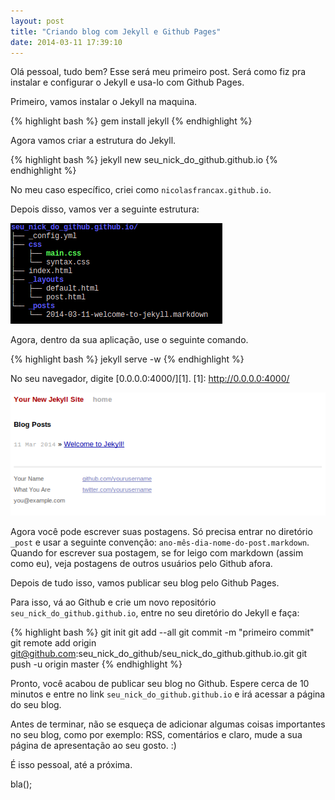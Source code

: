 ```yaml
---
layout: post
title: "Criando blog com Jekyll e Github Pages"
date: 2014-03-11 17:39:10
---
```


Olá pessoal, tudo bem? Esse será meu primeiro post. Será como fiz pra instalar e configurar o Jekyll e usa-lo com Github Pages.

Primeiro, vamos instalar o Jekyll na maquina. 

{% highlight bash %}
gem install jekyll
{% endhighlight %}

Agora vamos criar a estrutura do Jekyll.

{% highlight bash %}
jekyll new seu_nick_do_github.github.io
{% endhighlight  %}

No meu caso específico, criei como `nicolasfrancax.github.io`. 

Depois disso, vamos ver a seguinte estrutura:

[![Tree](/images/tree-jekyll.png)](/images/tree-jekyll.png)

Agora, dentro da sua aplicação, use o seguinte comando.

{% highlight bash %}
jekyll serve -w
{% endhighlight %}

No seu navegador, digite [0.0.0.0:4000/][1].
[1]: http://0.0.0.0:4000/

[![Hello-World](/images/hello-world-jekyll.png)](/images/hello-world-jekyll.png)

Agora você pode escrever suas postagens. Só precisa entrar no diretório `_post` e usar a seguinte convenção: `ano-mês-dia-nome-do-post.markdown`. Quando for escrever sua postagem, se for leigo com markdown (assim como eu), veja postagens de outros usuários pelo Github afora.

Depois de tudo isso, vamos publicar seu blog pelo Github Pages.

Para isso, vá ao Github e crie um novo repositório `seu_nick_do_github.github.io`, entre no seu diretório do Jekyll e faça:

{% highlight bash %}
git init
git add --all
git commit -m "primeiro commit"
git remote add origin git@github.com:seu_nick_do_github/seu_nick_do_github.github.io.git
git push -u origin master
{% endhighlight %}

Pronto, você acabou de publicar seu blog no Github. Espere cerca de 10 minutos e entre no link `seu_nick_do_github.github.io` e irá acessar a página do seu blog.

Antes de terminar, não se esqueça de adicionar algumas coisas importantes no seu blog, como por exemplo: RSS, comentários e claro, mude a sua página de apresentação ao seu gosto. :)

É isso pessoal, até a próxima.

bla();
